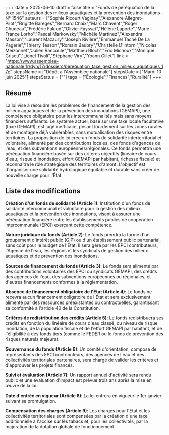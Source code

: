 +++
date = 2025-06-10
draft = false
title = "Fonds de péréquation de la taxe sur la gestion des milieux aquatiques et la prévention des inondations - N° 1546"
auteurs = ["Sophie Ricourt Vaginay","Alexandre Allegret-Pilot","Brigitte Barèges","Bernard Chaix","Marc Chavent","Roger Chudeau","Frédéric Falcon","Olivier Fayssat","Hélène Laporte","Marie-France Lorho","Pascal Markowsky","Michèle Martinez","Alexandra Masson","Laurent Mazaury","Joseph Rivière","Emmanuel Taché De La Pagerie","Thierry Tesson","Romain Baubry","Christelle D'intorni","Nicolas Meizonnet","Julien Rancoule","Matthieu Bloch","Éric Michoux","Monique Griseti","Lionel Tivoli","Stéphane Viry","Yoann Gillet"]
link = "https://www.assemblee-nationale.fr/dyn/17/dossiers/perequation_taxe_gestion_milieux_aquatiques_17e"
stepsName = ["Dépôt à l'Assemblée nationale"]
stepsDate = ["Mardi 10 juin 2025"]
stepsStatus = [""]
tags = ["Écologie","Finances","Ruralité"]
+++

## Résumé

La loi vise à résoudre les problèmes de financement de la gestion des milieux aquatiques et de la prévention des inondations (GEMAPI), une compétence obligatoire pour les intercommunalités mais sans moyens financiers suffisants. Le système actuel, basé sur une taxe locale facultative (taxe GEMAPI), est jugé inefficace, pesant lourdement sur les zones rurales et de montagne déjà vulnérables, sans mutualisation des risques entre territoires. La proposition de loi crée un fonds de solidarité interterritorial et volontaire, alimenté par des contributions locales, des fonds d'agences de l'eau, et des subventions européennes/régionales. Ce fonds permettra une péréquation financière basée sur des critères objectifs (linéaire de cours d'eau, risque d'inondation, effort GEMAPI par habitant, richesse fiscale) et reconnaîtra le rôle stratégique des territoires d'amont. L'objectif est d'organiser une solidarité hydrologique équitable et durable sans créer de nouvelle charge pour l'État.

## Liste des modifications

**Création d'un fonds de solidarité (Article 1)**: Institution d'un fonds de solidarité intercommunal et volontaire pour la gestion des milieux aquatiques et la prévention des inondations, visant à assurer une péréquation financière entre les établissements publics de coopération intercommunale (EPCI) exerçant cette compétence.

**Nature juridique du fonds (Article 2)**: Le fonds prendra la forme d'un groupement d'intérêt public (GIP) ou d'un établissement public partenarial, sans coût pour le budget de l'État. Il sera géré par les EPCI contributeurs, l'Agence de l'eau, les régions et les syndicats de gestion des milieux aquatiques et de prévention des inondations.

**Sources de financement du fonds (Article 3)**: Le fonds sera alimenté par des contributions volontaires des EPCI ou syndicats GEMAPI, des crédits des agences de l'eau, des subventions européennes ou régionales, et d'autres financements conformes à la réglementation.

**Absence de financement obligatoire de l'État (Article 4)**: Le fonds ne recevra aucun financement obligatoire de l'État et sera exclusivement alimenté par des ressources préexistantes ou contractuelles, garantissant sa conformité à l'article 40 de la Constitution.

**Critères de redistribution des crédits (Article 5)**: Le fonds redistribuera ses crédits en fonction du linéaire de cours d'eau classé, du niveau de risque inondation, de la population fiscale et de l'effort GEMAPI par habitant, et de l'éligibilité à des fonds tiers (comme le FEDER ou le fonds de prévention des risques naturels majeurs).

**Gouvernance du fonds (Article 6)**: Un comité d'orientation, composé de représentants des EPCI contributeurs, des agences de l'eau et des collectivités territoriales partenaires, sera chargé de valider les critères et d'approuver les projets financés.

**Suivi et évaluation (Article 7)**: Un rapport annuel d'activité sera rendu public et une évaluation d'impact est prévue trois ans après la mise en œuvre de la loi.

**Date d'entrée en vigueur (Article 8)**: La loi entrera en vigueur le 1er janvier suivant sa promulgation.

**Compensation des charges (Article 9)**: Les charges pour l'État et les collectivités territoriales sont compensées par la création d'une taxe additionnelle à l'accise sur les tabacs et, pour les collectivités, par la majoration de la dotation globale de fonctionnement.
